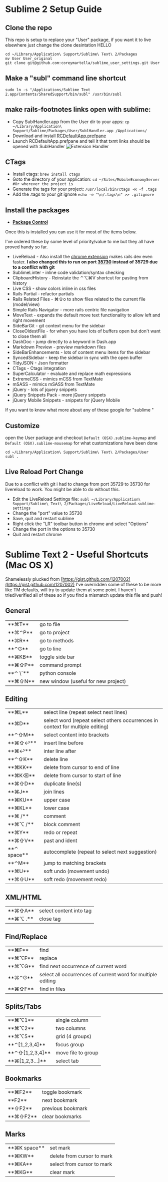 # Sublime 2 Setup Guide

## Clone the repo

This repo is setup to replace your "User" package, if you want it to live elsewhere just change the clone desintation HELLO

    cd ~/Library/Application\ Support/Sublime\ Text\ 2/Packages
    mv User User_original
    git clone git@github.com:coreymartella/sublime_user_settings.git User

## Make a "subl" command line shortcut

    sudo ln -s "/Applications/Sublime Text 2.app/Contents/SharedSupport/bin/subl" /usr/bin/subl

## make rails-footnotes links open with sublime:

* Copy SublHandler.app from the User dir to your apps: `cp ~/Library/Application\ Support/Sublime/Packages/User/SublHandler.app /Applications/`
* Download and install [RCDefaultApp.prefpane](http://www.rubicode.com/Software/RCDefaultApp/)
* Launch RCDefaultApp.prefpane and tell it that txmt links should be opened with SublHandler
![Extension Handler](https://img.skitch.com/20120802-t4kh82g8qfmi9admuecs6u1dgy.jpg)

## CTags

* Install ctags: ```brew install ctags```
* Goto the directory of your application: ```cd ~/Sites/MobileEconomyServer #Or wherever the project is```
* Generate the tags for your project: ```/usr/local/bin/ctags -R -f .tags```
* Add the .tags to your git ignore ```echo -e "\n/.tags\n" >> .gitignore```

## Install the packages

* __[Package Control](http://wbond.net/sublime_packages/package_control/installation)__

Once this is installed you can use it for most of the items below.

I've ordered these by some level of priority/value to me but they all have proved handy so far. 

* LiveReload - Also install the [chrome extension](https://chrome.google.com/webstore/detail/jnihajbhpnppcggbcgedagnkighmdlei) makes rails dev even faster. __I also changed this to run on port [35730](#livereload_port_change) instead of 35729 due to a conflict with git__
* SublimeLinter - inline code validation/syntax checking
* ClipboardHistory - Reinstate the ⌃⌥⌘V shortcut for pasting from history
* Live CSS - show colors inline in css files
* Rails Partial - refactor partials
* Rails Related Files - ⌘⇧o to show files related to the current file (model/view)
* Simple Rails Navigator - more rails centric file navigation
* MoveText - expands the default move text functionality to allow left and right movement
* SideBarGit - git context menu for the sidebar
* CloseOldestFile - for when you have lots of buffers open but don't want to close them all
* DashDoc - jump directly to a keyword in Dash.app
* Markdown Preview - preview markdown files
* SideBarEnhancements - lots of content menu items for the sidebar
* SyncedSidebar - keep the sidebar in sync with the open buffer
* TidyJSON - Json formatter
* CTags - Ctags integration
* SuperCalculator - evaluate and replace math expressions
* ExtremeCSS - mimics mCSS from TextMate
* mSASS - mimics mSASS from TextMate
* jQuery - lots of jquery snippets
* jQuery Snippets Pack - more jQuery snippets
* jQuery Mobile Snippets - snippets for jQuery Mobile

If you want to know what more about any of these google for "sublime <PACKAGE NAME>"

## Customize

open the User package and checkout ```Default (OSX).sublime-keymap``` and ```Default (OSX).sublime-mousemap``` for what customizations have been done

    cd ~/Library/Application\ Support/Sublime\ Text\ 2/Packages/User
    subl .

<a id='livereload_port_change' name='livereload_port_change'></a>
## Live Reload Port Change
Due to a conflict with git i had to change from port 35729 to 35730 for livereload to work. You might be able to do without this.

  * Edit the LiveReload Settings file: ```subl ~/Library/Application\ Support/Sublime\ Text\ 2/Packages/LiveReload/LiveReload.sublime-settings```
  * Change the "port" value to 35730
  * Save, quit and restart sublime
  * Right click the "LR" toolbar button in chrome and select "Options"
  * Change the port in the options to 35730
  * Quit and restart chrome


Sublime Text 2 - Useful Shortcuts (Mac OS X)
============================================

Shamelessly plucked from [https://gist.github.com/1207002](https://gist.github.com/1207002) I've overridden some of these to be more like TM defaults, will try to update them at some point. I haven't tried/verified all of these so if you find a mismatch update this file and push!

General
-------

  <table>
  <tr><td>**⌘T**     </td><td>go to file</td></tr>
  <tr><td>**⌘⌃P**    </td><td>go to project</td></tr>
  <tr><td>**⌘R**     </td><td>go to methods</td></tr>
  <tr><td>**⌃G**     </td><td>go to line</td></tr>
  <tr><td>**⌘KB**    </td><td>toggle side bar</td></tr>
  <tr><td>**⌘⇧P**    </td><td>command prompt</td></tr>
  <tr><td>**⌃ \`**   </td><td>python console</td></tr>
  <tr><td>**⌘⇧N**    </td><td>new window (useful for new project)</td></tr>
  </table>

Editing
-------

  <table>
  <tr><td>**⌘L**        </td><td>select line (repeat select next lines)</td></tr>
  <tr><td>**⌘D**        </td><td>select word (repeat select others occurrences in context for multiple editing)</td></tr>
  <tr><td>**⌃⇧M**       </td><td>select content into brackets</td></tr>
  <tr><td>**⌘⇧↩**       </td><td>insert line before</td></tr>
  <tr><td>**⌘↩**        </td><td>inter line after</td></tr>
  <tr><td>**⌃⇧K**       </td><td>delete line</td></tr>
  <tr><td>**⌘KK**       </td><td>delete from cursor to end of line</td></tr>
  <tr><td>**⌘K⌫**       </td><td>delete from cursor to start of line</td></tr>
  <tr><td>**⌘⇧D**       </td><td>duplicate line(s)</td></tr>
  <tr><td>**⌘J**        </td><td>join lines</td></tr>
  <tr><td>**⌘KU**       </td><td>upper case</td></tr>
  <tr><td>**⌘KL**       </td><td>lower case</td></tr>
  <tr><td>**⌘ /**       </td><td>comment</td></tr>
  <tr><td>**⌘⌥ /**      </td><td>block comment</td></tr>
  <tr><td>**⌘Y**        </td><td>redo or repeat</td></tr>
  <tr><td>**⌘⇧V**       </td><td>past and ident</td></tr>
  <tr><td>**⌃ space**   </td><td>autocomplete (repeat to select next suggestion)</td></tr>
  <tr><td>**⌃M**        </td><td>jump to matching brackets</td></tr>
  <tr><td>**⌘U**        </td><td>soft undo (movement undo)</td></tr>
  <tr><td>**⌘⇧U**       </td><td>soft redo (movement redo)</td></tr>
  </table>

XML/HTML
--------

  <table>
  <tr><td>**⌘⇧A**    </td><td>select content into tag</td></tr>
  <tr><td>**⌘⌥ .**   </td><td>close tag</td></tr>
  </table>

Find/Replace
------------

  <table>
  <tr><td>**⌘F**    </td><td>find</td></tr>
  <tr><td>**⌘⌥F**   </td><td>replace</td></tr>
  <tr><td>**⌘⌥G**   </td><td>find next occurrence of current word</td></tr>
  <tr><td>**⌘⌃G**   </td><td>select all occurrences of current word for multiple editing</td></tr>
  <tr><td>**⌘⇧F**   </td><td>find in files</td></tr>
  </table>

Splits/Tabs
-----------

  <table>
  <tr><td>**⌘⌥1**           </td><td>single column</td></tr>
  <tr><td>**⌘⌥2**           </td><td>two columns</td></tr>
  <tr><td>**⌘⌥5**           </td><td>grid (4 groups)</td></tr>
  <tr><td>**⌃[1,2,3,4]**    </td><td>focus group</td></tr>
  <tr><td>**⌃⇧[1,2,3,4]**   </td><td>move file to group</td></tr>
  <tr><td>**⌘[1,2,3…]**     </td><td>select tab</td></tr>
  </table>

Bookmarks
---------

  <table>
  <tr><td>**⌘F2**    </td><td>toggle bookmark</td></tr>
  <tr><td>**F2**     </td><td>next bookmark</td></tr>
  <tr><td>**⇧F2**    </td><td>previous bookmark</td></tr>
  <tr><td>**⌘⇧F2**   </td><td>clear bookmarks</td></tr>
  </table>

Marks
-----

  <table>
  <tr><td>**⌘K space**   </td><td>set mark</td></tr>
  <tr><td>**⌘KW**        </td><td>delete from cursor to mark</td></tr>
  <tr><td>**⌘KA**        </td><td>select from cursor to mark</td></tr>
  <tr><td>**⌘KG**        </td><td>clear mark</td></tr>
  </table>



